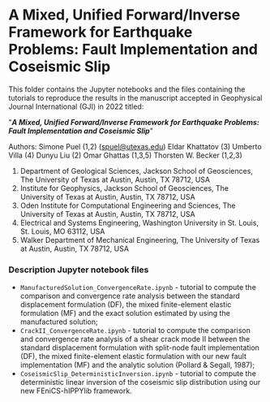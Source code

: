 # A Mixed, Unified Forward/Inverse Framework for Earthquake Problems: Fault Implementation and Coseismic Slip

This folder contains the Jupyter notebooks and the files containing the tutorials to reproduce the results in the manuscript accepted in Geophysical Journal International (GJI) in 2022 titled:
 
"***A Mixed, Unified Forward/Inverse Framework for Earthquake Problems: Fault Implementation and Coseismic Slip***"

Authors:
Simone Puel (1,2) (spuel@utexas.edu)
Eldar Khattatov (3)
Umberto Villa (4)
Dunyu Liu (2)
Omar Ghattas (1,3,5)
Thorsten W. Becker (1,2,3)

1) Department of Geological Sciences, Jackson School of Geosciences, The University of Texas at Austin, Austin, TX 78712, USA 
2) Institute for Geophysics, Jackson School of Geosciences, The University of Texas at Austin, Austin, TX 78712, USA 
3) Oden Institute for Computational Engineering and Sciences, The University of Texas at Austin, Austin, TX 78712, USA 
4) Electrical and Systems Engineering, Washington University in St. Louis, St. Louis, MO 63112, USA 
5) Walker Department of Mechanical Engineering, The University of Texas at Austin, Austin, TX 78712, USA


### Description Jupyter notebook files

- ``ManufacturedSolution_ConvergenceRate.ipynb`` - tutorial to compute the comparison and convergence rate analysis between the standard displacement formulation (DF), the mixed finite-element elastic formulation (MF) and the exact solution estimated by using the manufactured solution;
- ``CrackII_ConvergenceRate.ipynb`` - tutorial to compute the comparison and convergence rate analysis of a shear crack mode II between the standard displacement formulation with split-node fault implementation (DF), the mixed finite-element elastic formulation with our new fault implementation (MF) and the analytic solution (Pollard & Segall, 1987); 
- ``CoseismicSlip_DeterministicInversion.ipynb`` - tutorial to compute the deterministic linear inversion of the coseismic slip distribution using our new FEniCS-hIPPYlib framework. 
